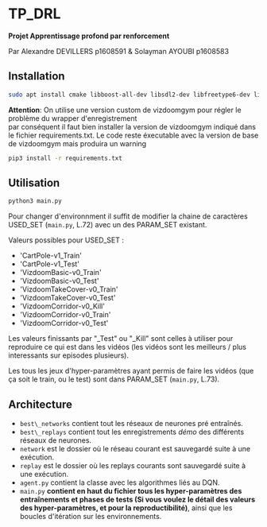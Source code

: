 # TP_DRL
**Projet Apprentissage profond par renforcement**

Par Alexandre DEVILLERS p1608591 & Solayman AYOUBI p1608583

## Installation

```sh
sudo apt install cmake libboost-all-dev libsdl2-dev libfreetype6-dev libgl1-mesa-dev libglu1-mesa-dev libpng-dev libjpeg-dev libbz2-dev libfluidsynth-dev libgme-dev libopenal-dev zlib1g-dev timidity tar nasm wget ffmpeg
```
**Attention**: On utilise une version custom de vizdoomgym pour régler le problème du wrapper d'enregistrement  
par conséquent il faut bien installer la version de vizdoomgym indiqué dans le fichier requirements.txt.
Le code reste éxecutable avec la version de base de vizdoomgym mais produira un warning

```sh
pip3 install -r requirements.txt
```

## Utilisation

```sh
python3 main.py
```

Pour changer d'environnment il suffit de modifier la chaine de caractères
USED_SET (`main.py`, L.72) avec un des PARAM_SET existant.

Valeurs possibles pour USED_SET :
- 'CartPole-v1_Train'
- 'CartPole-v1_Test'
- 'VizdoomBasic-v0_Train'
- 'VizdoomBasic-v0_Test'
- 'VizdoomTakeCover-v0_Train'
- 'VizdoomTakeCover-v0_Test'
- 'VizdoomCorridor-v0_Kill'
- 'VizdoomCorridor-v0_Train'
- 'VizdoomCorridor-v0_Test'

Les valeurs finissants par "\_Test" ou "\_Kill" sont celles à utiliser pour reproduire ce qui est dans les vidéos (les vidéos sont les meilleurs / plus interessants sur episodes plusieurs).

Les tous les jeux d'hyper-paramètres ayant permis de faire les vidéos (que ça soit le train, ou le test) sont dans PARAM_SET (`main.py`, L.73).


## Architecture

- `best\_networks` contient tout les réseaux de neurones pré entraînés.
- `best\_replays` contient tout les enregistrements _démo_ des différents réseaux de neurones.
- `network` est le dossier où le réseau courant est sauvegardé suite à une exécution.
- `replay` est le dossier où les replays courants sont sauvegardé suite à une exécution.
- `agent.py` contient la classe avec les algorithmes liés au DQN.
- `main.py` **contient en haut du fichier tous les hyper-paramètres des entraînements et phases de tests (Si vous voulez le détail des valeurs des hyper-paramètres, et pour la reproductibilité)**, ainsi que les boucles d'itération sur les environnements.
